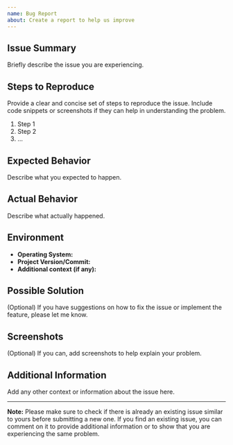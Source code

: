 ```yaml
---
name: Bug Report
about: Create a report to help us improve
---
```


## Issue Summary

Briefly describe the issue you are experiencing.

## Steps to Reproduce

Provide a clear and concise set of steps to reproduce the issue. Include code snippets or screenshots if they can help in understanding the problem.

1. Step 1
2. Step 2
3. ...

## Expected Behavior

Describe what you expected to happen.

## Actual Behavior

Describe what actually happened.

## Environment

- **Operating System:**
- **Project Version/Commit:**
- **Additional context (if any):**

## Possible Solution

(Optional) If you have suggestions on how to fix the issue or implement the feature, please let me know.

## Screenshots

(Optional) If you can, add screenshots to help explain your problem.

## Additional Information

Add any other context or information about the issue here.

---

**Note:** Please make sure to check if there is already an existing issue similar to yours before submitting a new one. If you find an existing issue, you can comment on it to provide additional information or to show that you are experiencing the same problem.
